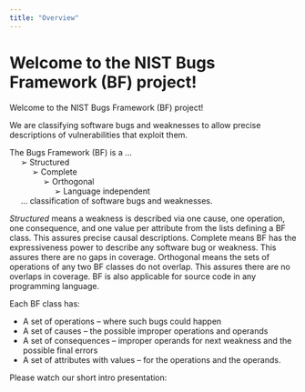 ```yaml
---
title: "Overview"
---
```

# Welcome to the NIST Bugs Framework (BF) project!
Welcome to the NIST Bugs Framework (BF) project!

We are classifying software bugs and weaknesses to allow precise descriptions of vulnerabilities that exploit them.

The Bugs Framework (BF) is a …  
     ➢ Structured  
          ➢ Complete  
               ➢ Orthogonal  
                    ➢ Language independent  
     … classification of software bugs and weaknesses.

_Structured_ means a weakness is described via one cause, one operation, one consequence, and one value per attribute from the lists defining a BF class. This assures precise causal descriptions. Complete means BF has the expressiveness power to describe any software bug or weakness. This assures there are no gaps in coverage. Orthogonal means the sets of operations of any two BF classes do not overlap. This assures there are no overlaps in coverage. BF is also applicable for source code in any programming language.

Each BF class has:

*   A set of operations – where such bugs could happen
*   A set of causes – the possible improper operations and operands
*   A set of consequences – improper operands for next weakness and the possible final errors
*   A set of attributes with values – for the operations and the operands.

Please watch our short intro presentation:
